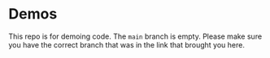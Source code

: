 # Demos

This repo is for demoing code. The `main` branch is empty. Please make sure you have the correct branch that was in the link that brought you here.
